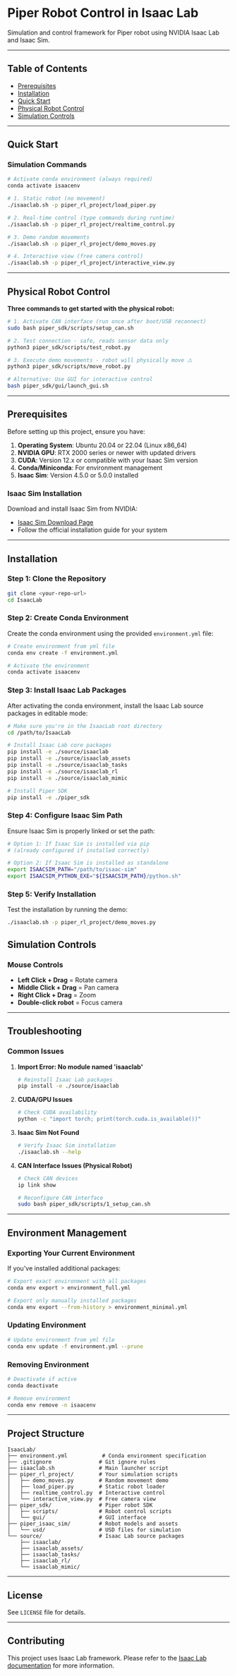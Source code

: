 # Piper Robot Control in Isaac Lab

Simulation and control framework for Piper robot using NVIDIA Isaac Lab and Isaac Sim.

---

## Table of Contents

- [Prerequisites](#prerequisites)
- [Installation](#installation)
- [Quick Start](#quick-start)
- [Physical Robot Control](#physical-robot-control)
- [Simulation Controls](#simulation-controls)

---

## Quick Start

### Simulation Commands

```bash
# Activate conda environment (always required)
conda activate isaacenv

# 1. Static robot (no movement)
./isaaclab.sh -p piper_rl_project/load_piper.py

# 2. Real-time control (type commands during runtime)
./isaaclab.sh -p piper_rl_project/realtime_control.py

# 3. Demo random movements
./isaaclab.sh -p piper_rl_project/demo_moves.py

# 4. Interactive view (free camera control)
./isaaclab.sh -p piper_rl_project/interactive_view.py
```

---

## Physical Robot Control

**Three commands to get started with the physical robot:**

```bash
# 1. Activate CAN interface (run once after boot/USB reconnect)
sudo bash piper_sdk/scripts/setup_can.sh

# 2. Test connection - safe, reads sensor data only
python3 piper_sdk/scripts/test_robot.py

# 3. Execute demo movements - robot will physically move ⚠️
python3 piper_sdk/scripts/move_robot.py

# Alternative: Use GUI for interactive control
bash piper_sdk/gui/launch_gui.sh
```

---


## Prerequisites

Before setting up this project, ensure you have:

1. **Operating System**: Ubuntu 20.04 or 22.04 (Linux x86_64)
2. **NVIDIA GPU**: RTX 2000 series or newer with updated drivers
3. **CUDA**: Version 12.x or compatible with your Isaac Sim version
4. **Conda/Miniconda**: For environment management
5. **Isaac Sim**: Version 4.5.0 or 5.0.0 installed

### Isaac Sim Installation

Download and install Isaac Sim from NVIDIA:
- [Isaac Sim Download Page](https://developer.nvidia.com/isaac-sim)
- Follow the official installation guide for your system

---

## Installation

### Step 1: Clone the Repository

```bash
git clone <your-repo-url>
cd IsaacLab
```

### Step 2: Create Conda Environment

Create the conda environment using the provided `environment.yml` file:

```bash
# Create environment from yml file
conda env create -f environment.yml

# Activate the environment
conda activate isaacenv
```


### Step 3: Install Isaac Lab Packages

After activating the conda environment, install the Isaac Lab source packages in editable mode:

```bash
# Make sure you're in the IsaacLab root directory
cd /path/to/IsaacLab

# Install Isaac Lab core packages
pip install -e ./source/isaaclab
pip install -e ./source/isaaclab_assets
pip install -e ./source/isaaclab_tasks
pip install -e ./source/isaaclab_rl
pip install -e ./source/isaaclab_mimic

# Install Piper SDK
pip install -e ./piper_sdk
```

### Step 4: Configure Isaac Sim Path

Ensure Isaac Sim is properly linked or set the path:

```bash
# Option 1: If Isaac Sim is installed via pip
# (already configured if installed correctly)

# Option 2: If Isaac Sim is installed as standalone
export ISAACSIM_PATH="/path/to/isaac-sim"
export ISAACSIM_PYTHON_EXE="${ISAACSIM_PATH}/python.sh"
```

### Step 5: Verify Installation

Test the installation by running the demo:

```bash
./isaaclab.sh -p piper_rl_project/demo_moves.py
```

## Simulation Controls

### Mouse Controls

- **Left Click + Drag** = Rotate camera
- **Middle Click + Drag** = Pan camera
- **Right Click + Drag** = Zoom
- **Double-click robot** = Focus camera

---

## Troubleshooting

### Common Issues

1. **Import Error: No module named 'isaaclab'**
   ```bash
   # Reinstall Isaac Lab packages
   pip install -e ./source/isaaclab
   ```

2. **CUDA/GPU Issues**
   ```bash
   # Check CUDA availability
   python -c "import torch; print(torch.cuda.is_available())"
   ```

3. **Isaac Sim Not Found**
   ```bash
   # Verify Isaac Sim installation
   ./isaaclab.sh --help
   ```

4. **CAN Interface Issues (Physical Robot)**
   ```bash
   # Check CAN devices
   ip link show
   
   # Reconfigure CAN interface
   sudo bash piper_sdk/scripts/1_setup_can.sh
   ```

---

## Environment Management

### Exporting Your Current Environment

If you've installed additional packages:

```bash
# Export exact environment with all packages
conda env export > environment_full.yml

# Export only manually installed packages
conda env export --from-history > environment_minimal.yml
```

### Updating Environment

```bash
# Update environment from yml file
conda env update -f environment.yml --prune
```

### Removing Environment

```bash
# Deactivate if active
conda deactivate

# Remove environment
conda env remove -n isaacenv
```

---

## Project Structure

```
IsaacLab/
├── environment.yml           # Conda environment specification
├── .gitignore               # Git ignore rules
├── isaaclab.sh              # Main launcher script
├── piper_rl_project/        # Your simulation scripts
│   ├── demo_moves.py        # Random movement demo
│   ├── load_piper.py        # Static robot loader
│   ├── realtime_control.py  # Interactive control
│   └── interactive_view.py  # Free camera view
├── piper_sdk/               # Piper robot SDK
│   ├── scripts/             # Robot control scripts
│   └── gui/                 # GUI interface
├── piper_isaac_sim/         # Robot models and assets
│   └── usd/                 # USD files for simulation
└── source/                  # Isaac Lab source packages
    ├── isaaclab/
    ├── isaaclab_assets/
    ├── isaaclab_tasks/
    ├── isaaclab_rl/
    └── isaaclab_mimic/
```

---

## License

See `LICENSE` file for details.

---

## Contributing

This project uses Isaac Lab framework. Please refer to the [Isaac Lab documentation](https://isaac-sim.github.io/IsaacLab/) for more information.
